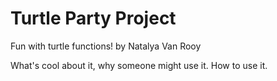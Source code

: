 # Turtle Party Project
Fun with turtle functions!
by Natalya Van Rooy

What's cool about it, why someone might use it. How to use it.
